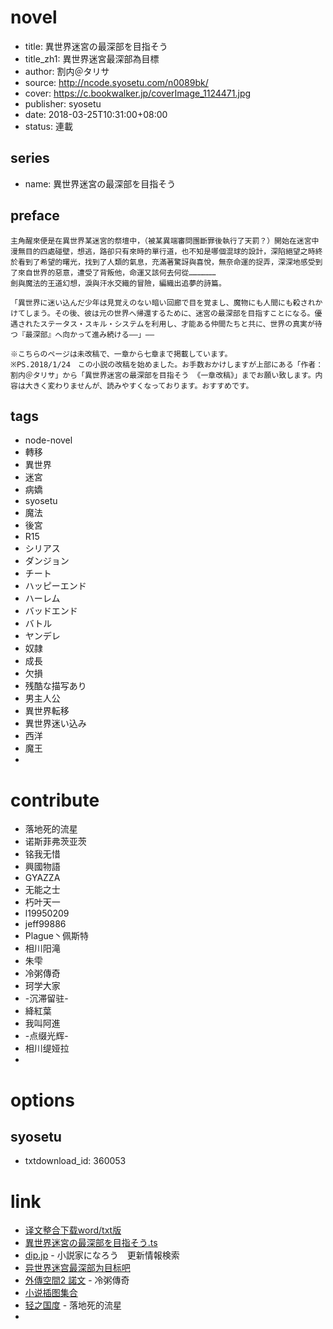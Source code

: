 
# novel

- title: 異世界迷宮の最深部を目指そう
- title_zh1: 異世界迷宮最深部為目標
- author: 割内＠タリサ
- source: http://ncode.syosetu.com/n0089bk/
- cover: https://c.bookwalker.jp/coverImage_1124471.jpg
- publisher: syosetu
- date: 2018-03-25T10:31:00+08:00
- status: 連載

## series

- name: 異世界迷宮の最深部を目指そう

## preface

```
主角醒來便是在異世界某迷宮的祭壇中，（被某異端審問團斷罪後執行了天罰？）開始在迷宮中漫無目的四處碰壁，想逃，路卻只有來時的單行道，也不知是哪個混球的設計，深陷絕望之時終於看到了希望的曙光，找到了人類的氣息，充滿著驚訝與喜悅，無奈命運的捉弄，深深地感受到了來自世界的惡意，遭受了背叛他，命運又該何去何從………………
劍與魔法的王道幻想，淚與汗水交織的冒險，編織出追夢的詩篇。

「異世界に迷い込んだ少年は見覚えのない暗い回廊で目を覚まし、魔物にも人間にも殺されかけてしまう。その後、彼は元の世界へ帰還するために、迷宮の最深部を目指すことになる。優遇されたステータス・スキル・システムを利用し、才能ある仲間たちと共に、世界の真実が待つ『最深部』へ向かって進み続ける――」――

※こちらのページは未改稿で、一章から七章まで掲載しています。
※PS.2018/1/24　この小説の改稿を始めました。お手数おかけしますが上部にある「作者：割内＠タリサ」から「異世界迷宮の最深部を目指そう 《一章改稿》」までお願い致します。内容は大きく変わりませんが、読みやすくなっております。おすすめです。
```

## tags

- node-novel
- 轉移
- 異世界
- 迷宮
- 病嬌
- syosetu
- 魔法
- 後宮
- R15
- シリアス
- ダンジョン
- チート
- ハッピーエンド
- ハーレム
- バッドエンド
- バトル
- ヤンデレ
- 奴隷
- 成長
- 欠損
- 残酷な描写あり
- 男主人公
- 異世界転移
- 異世界迷い込み
- 西洋
- 魔王
- 

# contribute

- 落地死的流星
- 诺斯菲弗茨亚茨
- 铭我无惜
- 興國物語
- GYAZZA
- 无能之士
- 朽叶天一
- l19950209
- jeff99886
- Plague丶佩斯特
- 相川阳滝
- 朱雫
- 冷粥傳奇
- 珂学大家
- -沉滞留驻-
- 絳紅葉
- 我叫阿進
- -点缀光辉-
- 相川缇娅拉
- 

# options

## syosetu

- txtdownload_id: 360053

# link

- [译文整合下载word/txt版](https://tieba.baidu.com/p/5339797046)
- [異世界迷宮の最深部を目指そう.ts](https://github.com/bluelovers/node-novel/blob/master/lib/locales/%E7%95%B0%E4%B8%96%E7%95%8C%E8%BF%B7%E5%AE%AE%E3%81%AE%E6%9C%80%E6%B7%B1%E9%83%A8%E3%82%92%E7%9B%AE%E6%8C%87%E3%81%9D%E3%81%86.ts)
- [dip.jp](https://narou.dip.jp/search.php?text=n0089bk&novel=all&genre=all&new_genre=all&length=0&down=0&up=100) - 小説家になろう　更新情報検索
- [异世界迷宫最深部为目标吧](https://tieba.baidu.com/f?kw=%E5%BC%82%E4%B8%96%E7%95%8C%E8%BF%B7%E5%AE%AB%E6%9C%80%E6%B7%B1%E9%83%A8%E4%B8%BA%E7%9B%AE%E6%A0%87&ie=utf-8 "异世界迷宫最深部为目标")
- [外傳空間2 諾文](https://mega.nz/#!kRUkiSxJ!wKCxPYC33egz4HLFe4b_5OKddBUEpfZlAgXCcDNrvng) - 冷粥傳奇
- [小说插图集合](https://tieba.baidu.com/p/4647529889)
- [轻之国度](https://www.lightnovel.cn/home.php?mod=space&uid=987726&do=thread&view=me&from=space) - 落地死的流星
- 

